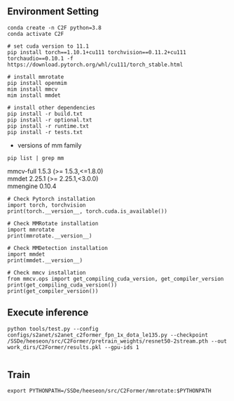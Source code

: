 ## Environment Setting

```
conda create -n C2F python=3.8
conda activate C2F

# set cuda version to 11.1
pip install torch==1.10.1+cu111 torchvision==0.11.2+cu111 torchaudio==0.10.1 -f https://download.pytorch.org/whl/cu111/torch_stable.html

# install mmrotate
pip install openmim
mim install mmcv
mim install mmdet

# install other dependencies
pip install -r build.txt
pip install -r optional.txt
pip install -r runtime.txt
pip install -r tests.txt

```

- versions of mm family
```
pip list | grep mm
```
mmcv-full              1.5.3        (>= 1.5.3,<=1.8.0)  
mmdet                  2.25.1       (>= 2.25.1,<3.0.0)  
mmengine               0.10.4  


```
# Check Pytorch installation
import torch, torchvision
print(torch.__version__, torch.cuda.is_available())

# Check MMRotate installation
import mmrotate
print(mmrotate.__version__)

# Check MMDetection installation
import mmdet
print(mmdet.__version__)

# Check mmcv installation
from mmcv.ops import get_compiling_cuda_version, get_compiler_version
print(get_compiling_cuda_version())
print(get_compiler_version())

```



## Execute inference
```
python tools/test.py --config configs/s2anet/s2anet_c2former_fpn_1x_dota_le135.py --checkpoint /SSDe/heeseon/src/C2Former/pretrain_weights/resnet50-2stream.pth --out work_dirs/C2Former/results.pkl --gpu-ids 1


```

## Train
```
export PYTHONPATH=/SSDe/heeseon/src/C2Former/mmrotate:$PYTHONPATH


```
